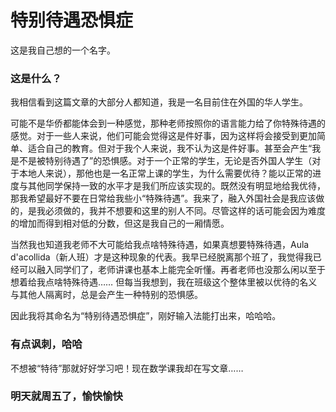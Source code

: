 # 特别待遇恐惧症

这是我自己想的一个名字。

### 这是什么？

我相信看到这篇文章的大部分人都知道，我是一名目前住在外国的华人学生。

可能不是华侨都能体会到一种感觉，那种老师按照你的语言能力给了你特殊待遇的感觉。对于一些人来说，他们可能会觉得这是件好事，因为这样将会接受到更加简单、适合自己的教育。但对于我个人来说，我不认为这是件好事。甚至会产生“我是不是被特别待遇了”的恐惧感。对于一个正常的学生，无论是否外国人学生（对于本地人来说），那他也是一名正常上课的学生，为什么需要优待？能以正常的进度与其他同学保持一致的水平才是我们所应该实现的。既然没有明显地给我优待，那我希望最好不要在日常给我些小“特殊待遇”。我来了，融入外国社会是我应该做的，是我必须做的，我并不想要和这里的别人不同。尽管这样的话可能会因为难度的增加而得到相对低的分数，但这是我自己的一厢情愿。

当然我也知道我老师不大可能给我点啥特殊待遇，如果真想要特殊待遇，Aula d'acollida（新人班）才是这种现象的代表。我早已经脱离那个班了，我觉得我已经可以融入同学们了，老师讲课也基本上能完全听懂。再者老师也没那么闲以至于想着给我点啥特殊待遇…… 但每当我想到，我在班级这个整体里被以优待的名义与其他人隔离时，总是会产生一种特别的恐惧感。

因此我将其命名为“特别待遇恐惧症”，刚好输入法能打出来，哈哈哈。

### 有点讽刺，哈哈

不想被“特待”那就好好学习吧！现在数学课我却在写文章……

### 明天就周五了，愉快愉快